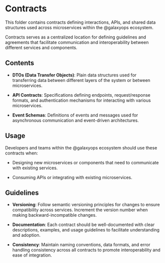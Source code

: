 # Contracts

This folder contains contracts defining interactions, APIs, and shared data
structures used across microservices within the @galaxyops ecosystem.

Contracts serves as a centralized location for defining guidelines and
agreements that facilitate communication and interoperability between different
services and components.

## Contents

- **DTOs (Data Transfer Objects)**: Plain data structures used for transferring
  data between different layers of the system or between microservices.

- **API Contracts**: Specifications defining endpoints, request/response
  formats, and authentication mechanisms for interacting with various
  microservices.

- **Event Schemas**: Definitions of events and messages used for asynchronous
  communication and event-driven architectures.

## Usage

Developers and teams within the @galaxyops ecosystem should use these contracts
when:

- Designing new microservices or components that need to communicate with
  existing services.

- Consuming APIs or integrating with existing microservices.

## Guidelines

- **Versioning**: Follow semantic versioning principles for changes to ensure
  compatibility across services. Increment the version number when making
  backward-incompatible changes.

- **Documentation**: Each contract should be well-documented with clear
  descriptions, examples, and usage guidelines to facilitate understanding and
  adoption.

- **Consistency**: Maintain naming conventions, data formats, and error handling
  consistency across all contracts to promote interoperability and ease of
  integration.
